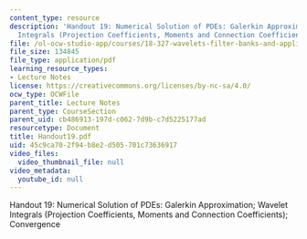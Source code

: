 ```yaml
---
content_type: resource
description: 'Handout 19: Numerical Solution of PDEs: Galerkin Approximation; Wavelet
  Integrals (Projection Coefficients, Moments and Connection Coefficients); Convergence'
file: /ol-ocw-studio-app/courses/18-327-wavelets-filter-banks-and-applications-spring-2003/45c9ca702f94b8e2d505701c73636917_Handout19.pdf
file_size: 134845
file_type: application/pdf
learning_resource_types:
- Lecture Notes
license: https://creativecommons.org/licenses/by-nc-sa/4.0/
ocw_type: OCWFile
parent_title: Lecture Notes
parent_type: CourseSection
parent_uid: cb486913-197d-c062-7d9b-c7d5225177ad
resourcetype: Document
title: Handout19.pdf
uid: 45c9ca70-2f94-b8e2-d505-701c73636917
video_files:
  video_thumbnail_file: null
video_metadata:
  youtube_id: null
---
```

Handout 19: Numerical Solution of PDEs: Galerkin Approximation; Wavelet Integrals (Projection Coefficients, Moments and Connection Coefficients); Convergence